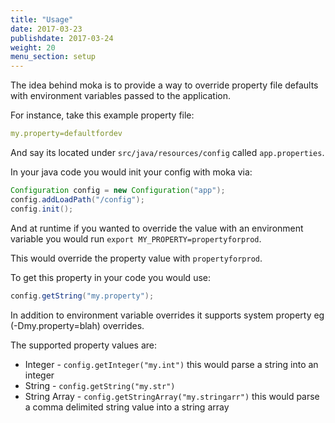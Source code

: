 ```yaml
---
title: "Usage"
date: 2017-03-23
publishdate: 2017-03-24
weight: 20
menu_section: setup
---
```



The idea behind moka is to provide a way to override property file defaults with environment variables passed to the application.

For instance, take this example property file:

```yaml
my.property=defaultfordev
```

And say its located under `src/java/resources/config` called `app.properties`.

In your java code you would init your config with moka via:

```java
Configuration config = new Configuration("app");
config.addLoadPath("/config");
config.init();
```

And at runtime if you wanted to override the value with an environment variable you would run `export MY_PROPERTY=propertyforprod`.

This would override the property value with `propertyforprod`.

To get this property in your code you would use:

```java
config.getString("my.property");
```	

In addition to environment variable overrides it supports system property eg (-Dmy.property=blah) overrides.

The supported property values are:
* Integer - `config.getInteger("my.int")` this would parse a string into an integer
* String - `config.getString("my.str")`
* String Array - `config.getStringArray("my.stringarr")` this would parse a comma delimited string value into a string array